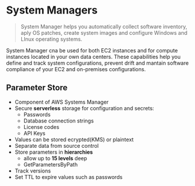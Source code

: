 # System Managers
> System Manager helps you automatically collect software inventory, aply OS patches, create system images and configure Windows and LInux operating systems.

System Manager cna be used for both EC2 instances and for compute instances located in your own data centers. These capabilities help you define and track system configurations, prevent drift and mantain software compliance of your EC2 and on-premises configurations.

## Parameter Store
* Component of AWS Systems Manager
* Secure **serverless** storage for configuration and secrets:
  * Passwords
  * Database connection strings
  * License codes
  * API Keys
* Values can be stored ecrypted(KMS) or plaintext
* Separate data from source control
* Store parameters in **hierarchies**
  * allow up to **15 levels** deep
  * GetParametersByPath
* Track versions
* Set TTL to expire values such as passwords